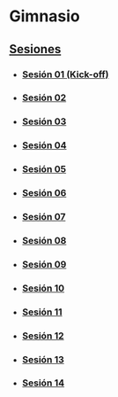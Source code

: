 # Gimnasio

## [Sesiones](./sessions/)

- ### [Sesión 01 (Kick-off)](./session-01/README.md)
- ### [Sesión 02](./session-02/README.md)
- ### [Sesión 03](./session-03/README.md)
- ### [Sesión 04](./session-04/README.md)
- ### [Sesión 05](./session-05/README.md)
- ### [Sesión 06](./session-06/README.md)
- ### [Sesión 07](./session-07/README.md)
- ### [Sesión 08](./session-08/README.md)
- ### [Sesión 09](./session-09/README.md)
- ### [Sesión 10](./session-10/README.md)
- ### [Sesión 11](./session-11/README.md)
- ### [Sesión 12](./session-12/README.md)
- ### [Sesión 13](./session-13/README.md)
- ### [Sesión 14](./session-14/README.md)
